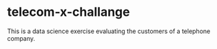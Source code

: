 # telecom-x-challange
This is a data science exercise evaluating the customers of a telephone company.
